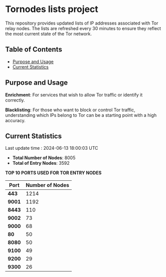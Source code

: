 # Tornodes lists project

This repository provides updated lists of IP addresses associated with Tor relay nodes. The lists are refreshed every 30 minutes to ensure they reflect the most current state of the Tor network.

## Table of Contents

- [Purpose and Usage](#purpose-and-usage)
- [Current Statistics](#current-statistics)


## Purpose and Usage

**Enrichment**: For services that wish to allow Tor traffic or identify it correctly.

**Blacklisting**: For those who want to block or control Tor traffic, understanding which IPs belong to Tor can be a starting point with a high accuracy.

## Current Statistics

Last update time : 2024-06-13 18:00:03 UTC

- **Total Number of Nodes**: 8005
- **Total of Entry Nodes**: 3592

**TOP 10 PORTS USED FOR TOR ENTRY NODES**

| **Port** | **Number of Nodes** |
|------|-----------------|
| **443**   | 1214  |
| **9001**   | 1192  |
| **8443**   | 110  |
| **9002**   | 73  |
| **9000**   | 68  |
| **80**   | 50  |
| **8080**   | 50  |
| **9100**   | 49  |
| **9200**   | 29  |
| **9300**   | 26  |

